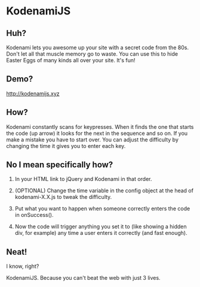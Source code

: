 # KodenamiJS

## Huh?
Kodenami lets you awesome up your site with a secret code from the 80s. Don't let all that muscle memory go to waste. You can use this to hide Easter Eggs of many kinds all over your site. It's fun!

## Demo?
http://kodenamijs.xyz

## How?
Kodenami constantly scans for keypresses. When it finds the one that starts the code (up arrow) it looks for the next in the sequence and so on. If you make a mistake you have to start over. You can adjust the difficulty by changing the time it gives you to enter each key.

## No I mean specifically how?
1) In your HTML link to jQuery and Kodenami in that order.

2) (OPTIONAL) Change the time variable in the config object at the head of kodenami-X.X.js to tweak the difficulty.

3) Put what you want to happen when someone correctly enters the code in onSuccess().

3) Now the code will trigger anything you set it to (like showing a hidden div, for example) any time a user enters it correctly (and fast enough).

## Neat!
I know, right?

KodenamiJS. Because you can't beat the web with just 3 lives.